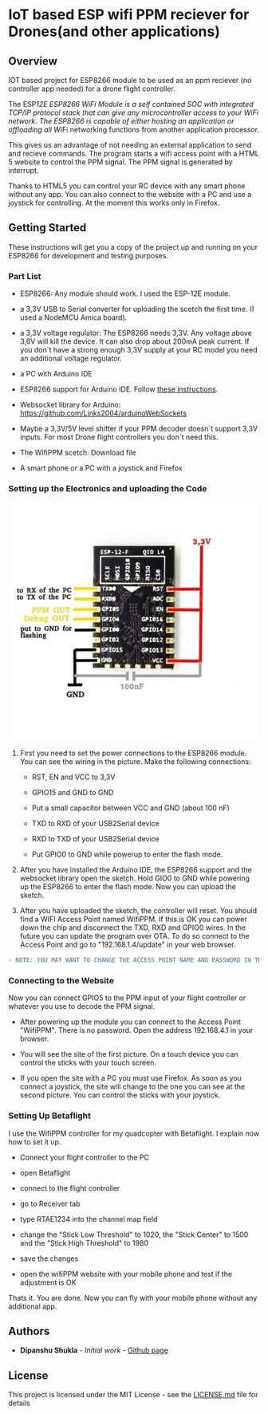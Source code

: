 # IoT based ESP wifi PPM reciever for Drones(and other applications)

## Overview

IOT based project for ESP8266 module to be used as an ppm reciever (no controller app needed) for a drone flight controller.

The ESP*12E ESP8266 WiFi Module is a self contained SOC with integrated TCP/IP protocol stack that can give any microcontroller access to your WiFi network. The ESP8266 is capable of either hosting an application or offloading all Wi*Fi networking functions from another application processor.

This gives us an advantage of not needing an external application to send and recieve commands. The program starts a wifi access point with a HTML 5 website to control the PPM signal. The PPM signal is generated by interrupt.

Thanks to HTML5 you can control your RC device with any smart phone without any app. You can also connect to the website with a PC and use a joystick for controlling. At the moment this works only in Firefox.

## Getting Started

These instructions will get you a copy of the project up and running on your ESP8266  for development and testing purposes.

### Part List

* ESP8266: Any module should work. I used the ESP-12E module.

* a 3,3V USB to Serial converter for uploading the scetch the first time. (I used a NodeMCU Amica board).

* a 3,3V voltage regulator: The ESP8266 needs 3,3V. Any voltage above 3,6V will kill the device. It can also drop about 200mA peak current. If you don´t have a strong enough 3,3V supply at your RC model you need an additional voltage regulator.

* a PC with Arduino IDE

* ESP8266 support for Arduino IDE. Follow [these instructions](https://learn.sparkfun.com/tutorials/esp8266-thing-hookup-guide/installing-the-esp8266-arduino-addon).

* Websocket library for Arduino: https://github.com/Links2004/arduinoWebSockets

* Maybe a 3,3V/5V level shifter if your PPM decoder doesn´t support 3,3V inputs. For most Drone flight controllers you don´t need this.

* The WifiPPM scetch: Download file 

* A smart phone or a PC with a joystick and Firefox

### Setting up the Electronics and uploading the Code

<p align="center">
<img src = "power.png">
</p>

1. First you need to set the power connections to the ESP8266 module. You can see the wiring in the picture. Make the following connections:

	* RST, EN and VCC to 3,3V

	* GPIO15 and GND to GND

	* Put a small capacitor between VCC and GND (about 100 nF)

	* TXD to RXD of your USB2Serial device

	* RXD to TXD of your USB2Serial device

	* Put GPIO0 to GND while powerup to enter the flash mode.

2. After you have installed the Arduino IDE, the ESP8266 support and the websocket library open the sketch. Hold GIO0 to GND while powering up the ESP8266 to enter the flash mode. Now you can upload the sketch.

3. After you have uploaded the sketch, the controller will reset. You should find a WIFI Access Point named WifiPPM. If this is OK you can power down the chip and disconnect the TXD, RXD and GPIO0 wires. In the future you can update the program over OTA. To do so connect to the Access Point and go to "192.168.1.4/update" in your web browser.

```diff
- NOTE: YOU MAY WANT TO CHANGE THE ACCESS POINT NAME AND PASSWORD IN THE CODE BEFORE UPLOADING THE SKETCH.
```

### Connecting to the Website

Now you can connect GPIO5 to the PPM input of your flight controller or whatever you use to decode the PPM signal.

  * After powering up the module you can connect to the Access Point "WifiPPM". There is no password. Open the address 192.168.4.1 in your browser.

  * You will see the site of the first picture. On a touch device you can control the sticks with your touch screen.

  * If you open the site with a PC you must use Firefox. As soon as you connect a joystick, the site will change to the one you can see at the second picture. You can control the sticks with your joystick.

### Setting Up Betaflight

I use the WifiPPM controller for my quadcopter with Betaflight. I explain now how to set it up.

  * Connect your flight controller to the PC

  * open Betaflight

  * connect to the flight controller

  * go to Receiver tab

  * type RTAE1234 into the channel map field

  * change the "Stick Low Threshold" to 1020, the "Stick Center" to 1500 and the "Stick High Threshold" to 1980

  * save the changes

  * open the wifiPPM website with your mobile phone and test if the adjustment is OK

Thats it. You are done. Now you can fly with your mobile phone without any additional app.

## Authors

* **Dipanshu Shukla** - *Initial work* - [Github page](https://github.com/DipanshuShukla)

## License

This project is licensed under the MIT License - see the [LICENSE.md](https://github.com/DipanshuShukla/ESP-PPM/blob/master/LICENSE) file for details
